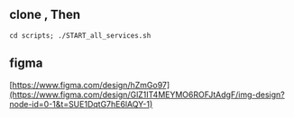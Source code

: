 
## clone , Then
`cd scripts; ./START_all_services.sh`

## figma
  [https://www.figma.com/design/hZmGo97](https://www.figma.com/design/GlZ1IT4MEYMO6ROFJtAdgF/img-design?node-id=0-1&t=SUE1DqtG7hE6lAQY-1)
